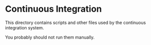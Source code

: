 # Continuous Integration

This directory contains scripts and other files used by the continuous
integration system.

You probably should not run them manually.
